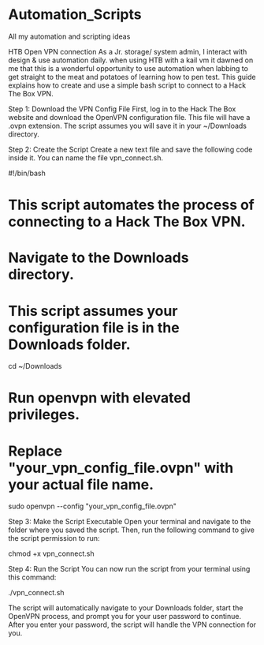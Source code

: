 # Automation_Scripts
All my automation and scripting ideas 


HTB Open VPN connection 
As a  Jr. storage/ system admin, I interact with design & use automation daily. when using HTB with a kail vm it dawned on me that this is a wonderful opportunity to use automation when labbing to get straight to the meat and potatoes of learning how to pen test.
This guide explains how to create and use a simple bash script to connect to a Hack The Box VPN.

Step 1: Download the VPN Config File
First, log in to the Hack The Box website and download the OpenVPN configuration file. This file will have a .ovpn extension. The script assumes you will save it in your ~/Downloads directory.

Step 2: Create the Script
Create a new text file and save the following code inside it. You can name the file vpn_connect.sh.

#!/bin/bash

# This script automates the process of connecting to a Hack The Box VPN.

# Navigate to the Downloads directory.
# This script assumes your configuration file is in the Downloads folder.
cd ~/Downloads

# Run openvpn with elevated privileges.
# Replace "your_vpn_config_file.ovpn" with your actual file name.
sudo openvpn --config "your_vpn_config_file.ovpn"

Step 3: Make the Script Executable
Open your terminal and navigate to the folder where you saved the script. Then, run the following command to give the script permission to run:

chmod +x vpn_connect.sh

Step 4: Run the Script
You can now run the script from your terminal using this command:

./vpn_connect.sh

The script will automatically navigate to your Downloads folder, start the OpenVPN process, and prompt you for your user password to continue. After you enter your password, the script will handle the VPN connection for you.


